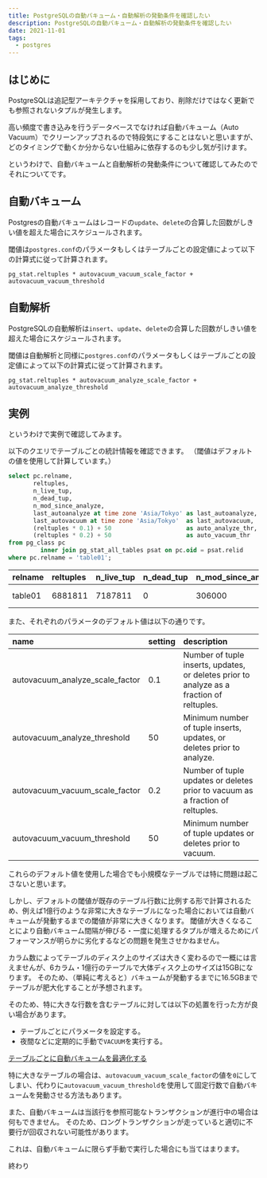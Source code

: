 ```yaml
---
title: PostgreSQLの自動バキューム・自動解析の発動条件を確認したい
description: PostgreSQLの自動バキューム・自動解析の発動条件を確認したい
date: 2021-11-01
tags: 
  - postgres
---
```


## はじめに
PostgreSQLは追記型アーキテクチャを採用しており、削除だけではなく更新でも参照されないタプルが発生します。

高い頻度で書き込みを行うデータベースでなければ自動バキューム（Auto Vacuum）でクリーンアップされるので特段気にすることはないと思いますが、どのタイミングで動くか分からない仕組みに依存するのも少し気が引けます。

というわけで、自動バキュームと自動解析の発動条件について確認してみたのでそれについてです。

## 自動バキューム
Postgresの自動バキュームはレコードの`update`、`delete`の合算した回数がしきい値を超えた場合にスケジュールされます。

閾値は`postgres.conf`のパラメータもしくはテーブルごとの設定値によって以下の計算式に従って計算されます。

```
pg_stat.reltuples * autovacuum_vacuum_scale_factor + autovacuum_vacuum_threshold
```

## 自動解析
PostgreSQLの自動解析は`insert`、`update`、`delete`の合算した回数がしきい値を超えた場合にスケジュールされます。

閾値は自動解析と同様に`postgres.conf`のパラメータもしくはテーブルごとの設定値によって以下の計算式に従って計算されます。

```
pg_stat.reltuples * autovacuum_analyze_scale_factor + autovacuum_analyze_threshold
```

## 実例
というわけで実例で確認してみます。

以下のクエリでテーブルごとの統計情報を確認できます。
（閾値はデフォルトの値を使用して計算しています。）

``` sql
select pc.relname,                                                     -- テーブル名
       reltuples,                                                      -- 統計情報的にいるはずの行数
       n_live_tup,                                                     -- 統計情報的に生きてるはずの行数
       n_dead_tup,                                                     -- 統計情報的に死んでるはずの行数
       n_mod_since_analyze,                                            -- 前回統計を取った後に変わったっぽい行数
       last_autoanalyze at time zone 'Asia/Tokyo' as last_autoanalyze, -- 最後にauto analyzeが走った時刻
       last_autovacuum at time zone 'Asia/Tokyo'  as last_autovacuum,  -- 最後にauto vacuumが走った時刻
       (reltuples * 0.1) + 50                     as auto_analyze_thr, -- auto analyzeが走る閾値
       (reltuples * 0.2) + 50                     as auto_vacuum_thr   -- auto vacuumが走る閾値
from pg_class pc
         inner join pg_stat_all_tables psat on pc.oid = psat.relid
where pc.relname = 'table01';
```

| relname | reltuples | n\_live\_tup | n\_dead\_tup | n\_mod\_since\_analyze | last\_autoanalyze | last\_autovacuum | auto\_analyze\_thr | auto\_vacuum\_thr |
| :--- | :--- | :--- | :--- | :--- | :--- | :--- | :--- | :--- |
| table01 | 6881811 | 7187811 | 0 | 306000 | 2021-11-10 16:31:50.676103 | NULL | 688231.1000000001 | 1376412.2000000002 |

また、それぞれのパラメータのデフォルト値は以下の通りです。

| name | setting | description |
| :--- | :--- | :--- |
| autovacuum\_analyze\_scale\_factor | 0.1 | Number of tuple inserts, updates, or deletes prior to analyze as a fraction of reltuples. |
| autovacuum\_analyze\_threshold | 50 | Minimum number of tuple inserts, updates, or deletes prior to analyze. |
| autovacuum\_vacuum\_scale\_factor | 0.2 | Number of tuple updates or deletes prior to vacuum as a fraction of reltuples. |
| autovacuum\_vacuum\_threshold | 50 | Minimum number of tuple updates or deletes prior to vacuum. |

これらのデフォルト値を使用した場合でも小規模なテーブルでは特に問題は起こさないと思います。

しかし、デフォルトの閾値が既存のテーブル行数に比例する形で計算されるため、例えば1億行のような非常に大きなテーブルになった場合においては自動バキュームが発動するまでの閾値が非常に大きくなります。
閾値が大きくなることにより自動バキューム間隔が伸びる・一度に処理するタプルが増えるためにパフォーマンスが明らかに劣化するなどの問題を発生させかねません。

カラム数によってテーブルのディスク上のサイズは大きく変わるので一概には言えませんが、6カラム・1億行のテーブルで大体ディスク上のサイズは15GBになります。
そのため、（単純に考えると）バキュームが発動するまでに16.5GBまでテーブルが肥大化することが予想されます。

そのため、特に大きな行数を含むテーブルに対しては以下の処置を行った方が良い場合があります。

- テーブルごとにパラメータを設定する。
- 夜間などに定期的に手動で`VACUUM`を実行する。

[テーブルごとに自動バキュームを最適化する](https://docs.microsoft.com/ja-jp/azure/postgresql/howto-optimize-autovacuum#optimize-autovacuum-per-table)

特に大きなテーブルの場合は、`autovacuum_vacuum_scale_factor`の値を`0`にしてしまい、代わりに`autovacuum_vacuum_threshold`を使用して固定行数で自動バキュームを発動させる方法もあります。

また、自動バキュームは当該行を参照可能なトランザクションが進行中の場合は何もできません。
そのため、ロングトランザクションが走っていると適切に不要行が回収されない可能性があります。

これは、自動バキュームに限らず手動で実行した場合にも当てはまります。

終わり
